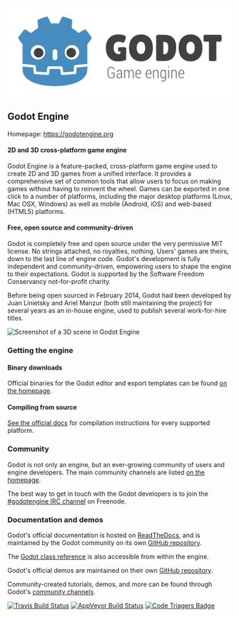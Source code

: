 [![Godot Engine logo](/logo.png)](https://godotengine.org)

## Godot Engine

Homepage: https://godotengine.org

#### 2D and 3D cross-platform game engine

Godot Engine is a feature-packed, cross-platform game engine used to create 2D
and 3D games from a unified interface. It provides a comprehensive set of
common tools that allow users to focus on making games without having to
reinvent the wheel. Games can be exported in one click to a number of platforms,
including the major desktop platforms (Linux, Mac OSX, Windows) as well as 
mobile (Android, iOS) and web-based (HTML5) platforms.

#### Free, open source and community-driven

Godot is completely free and open source under the very permissive MIT license.
No strings attached, no royalties, nothing. Users' games are theirs, down
to the last line of engine code. Godot's development is fully independent and
community-driven, empowering users to shape the engine to their expectations.
Godot is supported by the Software Freedom Conservancy not-for-profit charity.

Before being open sourced in February 2014, Godot had been developed by Juan
Linietsky and Ariel Manzur (both still maintaining the project) for several
years as an in-house engine, used to publish several work-for-hire titles.

![Screenshot of a 3D scene in Godot Engine](http://download.tuxfamily.org/godotengine/media/screenshots/editor_3d_fracteed.jpg)

### Getting the engine

#### Binary downloads

Official binaries for the Godot editor and export templates can be found
[on the homepage](https://godotengine.org/download).

#### Compiling from source

[See the official docs](http://docs.godotengine.org/en/latest/development/compiling/)
for compilation instructions for every supported platform.

### Community

Godot is not only an engine, but an ever-growing community of users and engine
developers. The main community channels are listed [on the homepage](https://godotengine.org/community).

The best way to get in touch with the Godot developers is to join the
[#godotengine IRC channel](https://webchat.freenode.net/?channels=godotengine)
on Freenode.

### Documentation and demos

Godot's official documentation is hosted on [ReadTheDocs](http://docs.godotengine.org), and
is maintained by the Godot community on its own [GitHub repository](https://github.com/godotengine/godot-docs).

The [Godot class reference](http://docs.godotengine.org/en/latest/classes/)
is also accessible from within the engine.

Godot's official demos are maintained on their own [GitHub repository](https://github.com/godotengine/godot-demo-projects).

Community-created tutorials, demos, and more can be found through Godot's
[community channels](https://godotengine.org/community).

[![Travis Build Status](https://travis-ci.org/godotengine/godot.svg?branch=master)](https://travis-ci.org/godotengine/godot)
[![AppVeyor Build Status](https://ci.appveyor.com/api/projects/status/bfiihqq6byxsjxxh/branch/master?svg=true)](https://ci.appveyor.com/project/akien-mga/godot)
[![Code Triagers Badge](https://www.codetriage.com/godotengine/godot/badges/users.svg)](https://www.codetriage.com/godotengine/godot)
